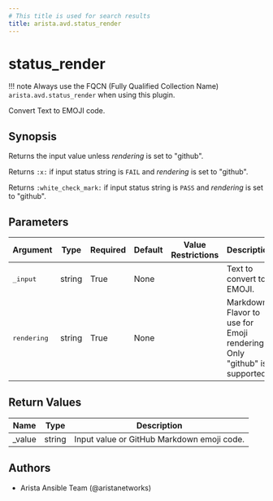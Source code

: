 ```yaml
---
# This title is used for search results
title: arista.avd.status_render
---
```

<!--
  ~ Copyright (c) 2023-2024 Arista Networks, Inc.
  ~ Use of this source code is governed by the Apache License 2.0
  ~ that can be found in the LICENSE file.
  -->

# status_render

!!! note
    Always use the FQCN (Fully Qualified Collection Name) `arista.avd.status_render` when using this plugin.

Convert Text to EMOJI code.

## Synopsis

Returns the input value unless <em>rendering</em> is set to \"github\".

Returns <code>\:x\:</code> if input status string is <code>FAIL</code> and <em>rendering</em> is set to \"github\".

Returns <code>\:white\_check\_mark\:</code> if input status string is <code>PASS</code> and <em>rendering</em> is set to \"github\".

## Parameters

| Argument | Type | Required | Default | Value Restrictions | Description |
| -------- | ---- | -------- | ------- | ------------------ | ----------- |
| <samp>_input</samp> | string | True | None |  | Text to convert to EMOJI. |
| <samp>rendering</samp> | string | True | None |  | Markdown Flavor to use for Emoji rendering. Only \"github\" is supported. |

## Return Values

| Name | Type | Description |
| ---- | ---- | ----------- |
| _value | string | Input value or GitHub Markdown emoji code. |

## Authors

- Arista Ansible Team (@aristanetworks)
